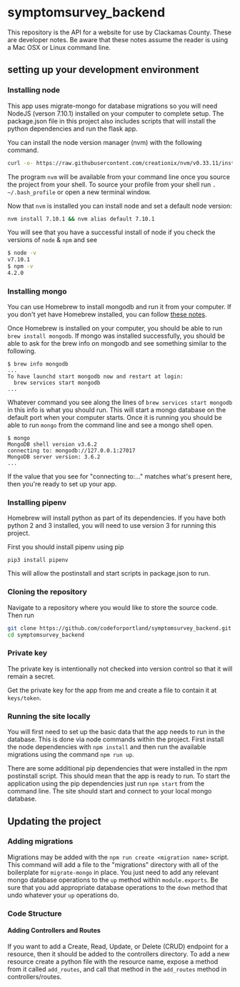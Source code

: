 # symptomsurvey_backend

This repository is the API for a website for use by Clackamas County.  These are developer notes.
Be aware that these notes assume the reader is using a Mac OSX or Linux command line.

## setting up your development environment

### Installing node

This app uses migrate-mongo for database migrations so you will need NodeJS (verson 7.10.1) installed on your computer to complete setup. The package.json file in this project also includes scripts that will install the python dependencies and run the flask app.

You can install the node version manager (nvm) with the following command.

```bash
curl -o- https://raw.githubusercontent.com/creationix/nvm/v0.33.11/install.sh | bash
```

The program `nvm` will be available from your command line once you source the project from your shell. To source your profile from your shell run `. ~/.bash_profile` or open a new terminal window.

Now that `nvm` is installed you can install node and set a default node version:

```bash
nvm install 7.10.1 && nvm alias default 7.10.1
```

You will see that you have a successful install of node if you check the versions of `node` & `npm` and see

```bash
$ node -v
v7.10.1
$ npm -v
4.2.0
```

### Installing mongo

You can use Homebrew to install mongodb and run it from your computer.  If you don't yet have Homebrew installed, you can follow [these notes](https://brew.sh/).

Once Homebrew is installed on your computer, you should be able to run `brew install mongodb`. If mongo was installed successfully, you should be able to ask for the brew info on mongodb and see something similar to the following.

```
$ brew info mongodb
...
To have launchd start mongodb now and restart at login:
  brew services start mongodb
...
```

Whatever command you see along the lines of `brew services start mongodb` in this info is what you should run. This will start a mongo database on the default port when your computer starts. Once it is running you should be able to run `mongo` from the command line and see a mongo shell open.

```
$ mongo
MongoDB shell version v3.6.2
connecting to: mongodb://127.0.0.1:27017
MongoDB server version: 3.6.2
...
```

If the value that you see for "connecting to:..." matches what's present here, then you're ready to set up your app.

### Installing pipenv

Homebrew will install python as part of its dependencies.  If you have both python 2 and 3 installed, you will need to use version 3 for running this project.

First you should install pipenv using pip

```
pip3 install pipenv
```

This will allow the postinstall and start scripts in package.json to run.

### Cloning the repository

Navigate to a repository where you would like to store the source code.  Then run

```bash
git clone https://github.com/codeforportland/symptomsurvey_backend.git
cd symptomsurvey_backend
```

### Private key

The private key is intentionally not checked into version control so that it will remain a secret.

Get the private key for the app from me and create a file to contain it at `keys/token`.

### Running the site locally

You will first need to set up the basic data that the app needs to run in the database.  This is done via node commands within the project.  First install the node dependencies with `npm install` and then run the available migrations using the command `npm run up`.

There are some additional pip dependencies that were installed in the npm postinstall script. This should mean that the app is ready to run. To start the application using the pip dependencies just run `npm start` from the command line.  The site should start and connect to your local mongo database.

## Updating the project

### Adding migrations

Migrations may be added with the `npm run create <migration name>` script. This command will add a file to the "migrations" directory with all of the boilerplate for `migrate-mongo` in place. You just need to add any relevant mongo database operations to the `up` method within `module.exports`. Be sure that you add appropriate database operations to the `down` method that undo whatever your `up` operations do.

### Code Structure

#### Adding Controllers and Routes

If you want to add a Create, Read, Update, or Delete (CRUD) endpoint for a resource, then it should be added to the controllers directory. To add a new resource create a python file with the resource name, expose a method from it called `add_routes`, and call that method in the `add_routes` method in controllers/routes.
